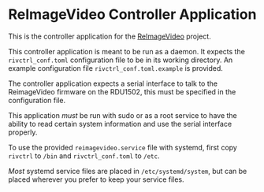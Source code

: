 # ReImageVideo Controller Application

This is the controller application for the [ReImageVideo](https://github.com/LogoiLab/ReImageVideo) project.

This controller application is meant to be run as a daemon. It expects the `rivctrl_conf.toml` configuration file to be in its working directory. An example configuration file `rivctrl_conf.toml.example` is provided.

The controller application expects a serial interface to talk to the ReimageVideo firmware on the RDU1502, this must be specified in the configuration file.

This application *must* be run with sudo or as a root service to have the ability to read certain system information and use the serial interface properly.

To use the provided `reimagevideo.service` file with systemd, first copy `rivctrl` to `/bin` and `rivctrl_conf.toml` to `/etc`.

*Most* systemd service files are placed in `/etc/systemd/system`, but can be placed wherever you prefer to keep your service files.
